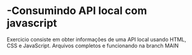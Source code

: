 # -Consumindo API local com javascript

Exercicio consiste em obter informações de uma API local usando HTML, CSS e JavaScript. Arquivos completos e funcionando na branch MAIN

